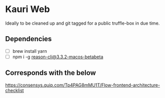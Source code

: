 # Kauri Web

Ideally to be cleaned up and git tagged for a public truffle-box in due time.

## Dependencies

- [ ] brew install yarn
- [ ] npm i -g reason-cli@3.3.2-macos-betabeta

## Corresponds with the below

https://consensys.quip.com/Tp4PAG8mMU1T/Flow-frontend-architecture-checklist
